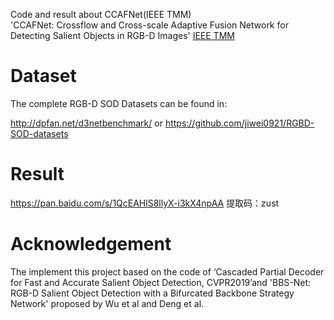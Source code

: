 Code and result about CCAFNet(IEEE TMM)<br>
'CCAFNet: Crossflow and Cross-scale Adaptive Fusion Network for Detecting Salient Objects in RGB-D Images' [IEEE TMM](https://ieeexplore.ieee.org/document/9424966)


# Dataset
The complete RGB-D SOD Datasets can be found in:

http://dpfan.net/d3netbenchmark/  or https://github.com/jiwei0921/RGBD-SOD-datasets

# Result
https://pan.baidu.com/s/1QcEAHlS8llyX-i3kX4npAA 提取码：zust 


# Acknowledgement
The implement this project based on the code of ‘Cascaded Partial Decoder for Fast and Accurate Salient Object Detection, CVPR2019’and 'BBS-Net: RGB-D Salient Object Detection with a Bifurcated Backbone Strategy Network' proposed by Wu et al and Deng et al.
